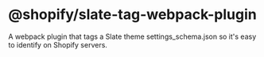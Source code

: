 # @shopify/slate-tag-webpack-plugin

A webpack plugin that tags a Slate theme settings_schema.json so it's easy to identify on Shopify servers.
